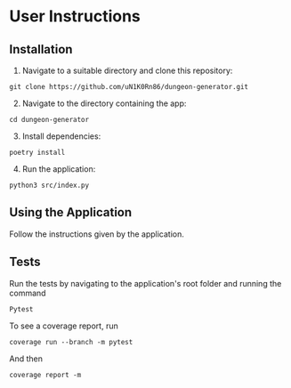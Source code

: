# User Instructions

## Installation

1. Navigate to a suitable directory and clone this repository:
```
git clone https://github.com/uN1K0Rn86/dungeon-generator.git
```

2. Navigate to the directory containing the app:
```
cd dungeon-generator
```

3. Install dependencies:
```
poetry install
```

4. Run the application:
```
python3 src/index.py
```

## Using the Application

Follow the instructions given by the application.

## Tests

Run the tests by navigating to the application's root folder and running the command
```
Pytest
```

To see a coverage report, run
```
coverage run --branch -m pytest
```

And then
```
coverage report -m
```